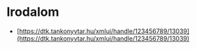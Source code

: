 # Irodalom

* [https://dtk.tankonyvtar.hu/xmlui/handle/123456789/13039](https://dtk.tankonyvtar.hu/xmlui/handle/123456789/13039)
